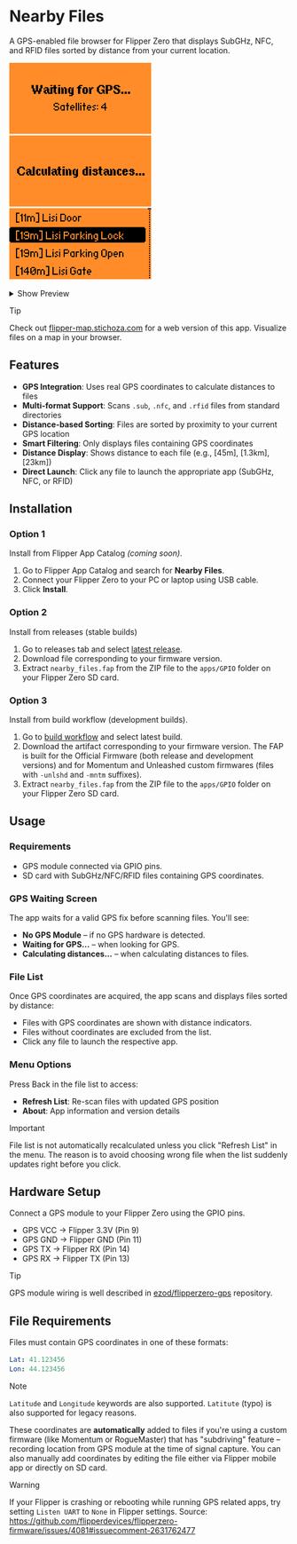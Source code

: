 # Nearby Files

A GPS-enabled file browser for Flipper Zero that displays SubGHz, NFC, and RFID files sorted by distance from your current location.

<img src=".catalog/screenshots/screenshot1.png" width="256"> <img src=".catalog/screenshots/screenshot2.png" width="256"> <img src=".catalog/screenshots/screenshot3.png" width="256">

<details>
  <summary>Show Preview</summary>
  <img src="https://github.com/user-attachments/assets/d91aacc7-ba4f-4cc8-b855-ed37298d8df0" width="512">
</details>


> [!Tip]
> Check out [flipper-map.stichoza.com](https://flipper-map.stichoza.com) for a web version of this app. Visualize files on a map in your browser.

## Features

- **GPS Integration**: Uses real GPS coordinates to calculate distances to files
- **Multi-format Support**: Scans `.sub`, `.nfc`, and `.rfid` files from standard directories
- **Distance-based Sorting**: Files are sorted by proximity to your current GPS location
- **Smart Filtering**: Only displays files containing GPS coordinates
- **Distance Display**: Shows distance to each file (e.g., [45m], [1.3km], [23km])
- **Direct Launch**: Click any file to launch the appropriate app (SubGHz, NFC, or RFID)

## Installation

### Option 1
Install from Flipper App Catalog _(coming soon)_.

1. Go to Flipper App Catalog and search for **Nearby Files**.
2. Connect your Flipper Zero to your PC or laptop using USB cable.
3. Click **Install**.

### Option 2
Install from releases (stable builds)

1. Go to releases tab and select [latest release](https://github.com/Stichoza/flipper-nearby-file).
2. Download file corresponding to your firmware version.
3. Extract `nearby_files.fap` from the ZIP file to the `apps/GPIO` folder on your Flipper Zero SD card.

### Option 3
Install from build workflow (development builds).

1. Go to [build workflow](https://github.com/Stichoza/flipper-nearby-files/actions/workflows/build.yml) and select latest build.
2. Download the artifact corresponding to your firmware version. The FAP is built for the Official Firmware (both release and development versions) and for Momentum and Unleashed custom firmwares (files with `-unlshd` and `-mntm` suffixes).
3. Extract `nearby_files.fap` from the ZIP file to the `apps/GPIO` folder on your Flipper Zero SD card.

## Usage

### Requirements
- GPS module connected via GPIO pins.
- SD card with SubGHz/NFC/RFID files containing GPS coordinates.

### GPS Waiting Screen
The app waits for a valid GPS fix before scanning files. You'll see:
- **No GPS Module** – if no GPS hardware is detected.
- **Waiting for GPS...** – when looking for GPS.
- **Calculating distances...** – when calculating distances to files.

### File List
Once GPS coordinates are acquired, the app scans and displays files sorted by distance:
- Files with GPS coordinates are shown with distance indicators.
- Files without coordinates are excluded from the list.
- Click any file to launch the respective app.

### Menu Options
Press Back in the file list to access:
- **Refresh List**: Re-scan files with updated GPS position
- **About**: App information and version details

> [!Important]
> File list is not automatically recalculated unless you click "Refresh List" in the menu. The reason is to avoid choosing wrong file when the list suddenly updates right before you click.

## Hardware Setup

Connect a GPS module to your Flipper Zero using the GPIO pins.

- GPS VCC → Flipper 3.3V (Pin 9)
- GPS GND → Flipper GND (Pin 11) 
- GPS TX → Flipper RX (Pin 14)
- GPS RX → Flipper TX (Pin 13)

> [!Tip]
> GPS module wiring is well described in [ezod/flipperzero-gps](https://github.com/ezod/flipperzero-gps?tab=readme-ov-file#hardware-setup) repository.

## File Requirements

Files must contain GPS coordinates in one of these formats:

```yml
Lat: 41.123456
Lon: 44.123456
```

> [!Note]
> `Latitude` and `Longitude` keywords are also supported. `Latitute` (typo) is also supported for legacy reasons.

These coordinates are **automatically** added to files if you're using a custom firmware (like Momentum or RogueMaster) that has "subdriving" feature – recording location from GPS module at the time of signal capture. You can also manually add coordinates by editing the file either via Flipper mobile app or directly on SD card.

> [!Warning]
> If your Flipper is crashing or rebooting while running GPS related apps, try setting `Listen UART` to `None` in Flipper settings.
> Source: https://github.com/flipperdevices/flipperzero-firmware/issues/4081#issuecomment-2631762477

